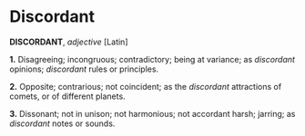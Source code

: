 # Discordant

**DISCORDANT**, _adjective_ \[Latin\]

**1.** Disagreeing; incongruous; contradictory; being at variance; as _discordant_ opinions; _discordant_ rules or principles.

**2.** Opposite; contrarious; not coincident; as the _discordant_ attractions of comets, or of different planets.

**3.** Dissonant; not in unison; not harmonious; not accordant harsh; jarring; as _discordant_ notes or sounds.